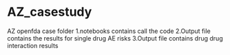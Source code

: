 # AZ_casestudy
AZ openfda case folder
1.notebooks contains call the code
2.Output file contains the results for single drug AE risks
3.Output file contains drug drug interaction results
